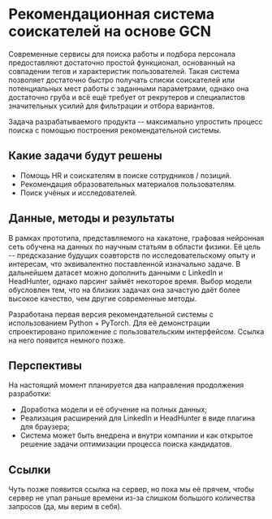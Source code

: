 # Рекомендационная система соискателей на основе GCN
Современные сервисы для поиска работы и подбора персонала предоставляют достаточно простой функционал, основанный на совпадении тегов и характеристик пользователей. Такая система позволяет достаточно быстро получать списки соискателей или потенциальных мест работы с заданными параметрами, однако она достаточно груба и всё ещё требует от рекрутеров и специалистов значительных усилий для фильтрации и отбора вариантов.

Задача разрабатываемого продукта -- максимально упростить процесс поиска с помощью построения рекомендательной системы.

## Какие задачи будут решены
- Помощь HR и соискателям в поиске сотрудников / позиций.
- Рекомендация образовательных материалов пользователям.
- Поиск учёных и исследователей.

## Данные, методы и результаты
В рамках прототипа, представляемого на хакатоне, графовая нейронная сеть обучена на данных по научным статьям в области физики. Её цель -- предсказание будущих соавторств по исследовательскому опыту и интересам, что эквивалентно поставленной изначально задаче. В дальнейшем датасет можно дополнить данными с LinkedIn и HeadHunter, однако парсинг займёт некоторое время. Выбор модели обусловлен тем, что на близких задачах она зачастую даёт более высокое качество, чем другие современные методы.

Разработана первая версия рекомендательной системы с использованием Python + PyTorch. Для её демонстрации спроектировано приложение с пользовательским интерфейсом. Ссылка на него появится немного позже.

## Перспективы
На настоящий момент планируется два направления продолжения разработки:
- Доработка модели и её обучение на полных данных;
- Реализация расширений для LinkedIn и HeadHunter в виде плагина для браузера;
- Система может быть внедрена и внутри компании и как открытое решение задачи оптимизации процесса поиска кандидатов.

## Ссылки
Чуть позже появится ссылка на сервер, но пока мы её прячем, чтобы сервер не упал раньше времени из-за слишком большого количества запросов (да, мы верим в себя).
